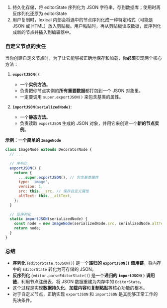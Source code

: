 1. 持久化存储，将 editorState 序列化为 JSON 字符串，存到数据库；使用时再反序列化还原为 editorState
2. 用户复制时，lexical 内部会将选中的节点序列化成一种特定格式（可能是 JSON 或 HTML）放入剪贴板。用户粘贴时，再从剪贴板读取数据，反序列化成新的节点并插入到编辑器中。

### 自定义节点的责任

当你创建自定义节点时，为了让它能够被正确地保存和加载，你**必须**实现两个核心方法：

1.  **`exportJSON()`**:
    -   一个**实例方法**。
    -   负责把你节点实例的**所有重要数据**都打包到一个 JSON 对象里。
    -   一定要调用 `super.exportJSON()` 来包含基类的属性。

2.  **`importJSON(serializedNode)`**:
    -   一个**静态方法**。
    -   负责读取 `exportJSON` 生成的 JSON 对象，并用它来创建一个**新的节点实例**。

**示例：一个简单的 `ImageNode`**
```javascript
class ImageNode extends DecoratorNode {
  // ...
  
  // 序列化
  exportJSON() {
    return {
      ...super.exportJSON(), // 包含基类属性
      type: 'image',
      version: 1,
      src: this.__src, // 保存自定义属性
      altText: this.__altText,
    };
  }
  
  // 反序列化
  static importJSON(serializedNode) {
    const node = new ImageNode(serializedNode.src, serializedNode.altText);
    return node;
  }
}
```

### 总结

-   **序列化** (`editorState.toJSON()`) 是一个**递归的 `exportJSON()` 调用链**，将内存中的 `EditorState` 转化为可存储的 JSON。
-   **反序列化** (`editor.parseEditorState()`) 是一个**递归的 `importJSON()` 调用链**，利用节点注册表，将 JSON 数据重建为内存中的 `EditorState`。
-   这个过程是实现**数据持久化**、**加载内容**和**复制粘贴**等核心功能的根本。
-   对于自定义节点，正确实现 `exportJSON` 和 `importJSON` 是其能够正常工作的先决条件。